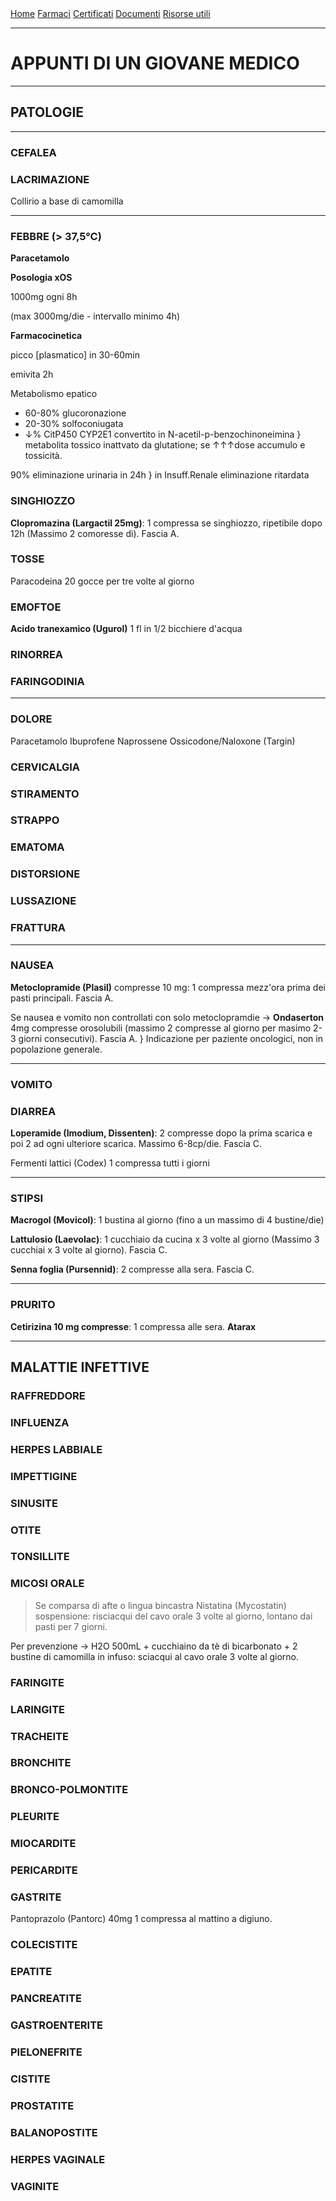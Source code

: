 <div class="topnav">
  <a href="https://sl-rad.github.io/appunti-di-un-giovane-medico/">Home</a>
  <a href="https://sl-rad.github.io/appunti-di-un-giovane-medico/farmaci.html">Farmaci</a>
  <a href="https://sl-rad.github.io/appunti-di-un-giovane-medico/certificati.html">Certificati</a>
  <a href="https://sl-rad.github.io/appunti-di-un-giovane-medico/documenti.html">Documenti</a>
  <a href="https://sl-rad.github.io/appunti-di-un-giovane-medico/risorse_utili.html">Risorse utili</a>
</div>

- - -  
  
# APPUNTI DI UN GIOVANE MEDICO

- - -

## PATOLOGIE

---

### CEFALEA

### LACRIMAZIONE
Collirio a base di camomilla

---



### FEBBRE (> 37,5°C)

**Paracetamolo**

**Posologia xOS**

1000mg ogni 8h

(max 3000mg/die - intervallo minimo 4h)

**Farmacocinetica**

picco [plasmatico] in 30-60min

emivita 2h

Metabolismo epatico
- 60-80% glucoronazione
- 20-30% solfoconiugata
- &darr;% CitP450 CYP2E1 convertito in N-acetil-p-benzochinoneimina } metabolita tossico inattvato da glutatione; se &uarr;&uarr;&uarr;dose accumulo e tossicità.

90% eliminazione urinaria in 24h } in Insuff.Renale eliminazione ritardata



### SINGHIOZZO

**Clopromazina (Largactil 25mg)**: 1 compressa se singhiozzo, ripetibile dopo 12h (Massimo 2 comoresse dì). Fascia A.

### TOSSE

Paracodeina 20 gocce per tre volte al giorno

### EMOFTOE
**Acido tranexamico (Ugurol)** 1 fl in 1/2 bicchiere d'acqua

### RINORREA

### FARINGODINIA

---

### DOLORE
Paracetamolo
Ibuprofene
Naprossene
Ossicodone/Naloxone (Targin)

### CERVICALGIA

### STIRAMENTO

### STRAPPO

### EMATOMA

### DISTORSIONE

### LUSSAZIONE

### FRATTURA

---

### NAUSEA

**Metoclopramide (Plasil)** compresse 10 mg: 1 compressa mezz'ora prima dei pasti principali. Fascia A.

Se nausea e vomito non controllati con solo metoclopramdie &rarr; **Ondaserton** 4mg compresse orosolubili (massimo 2 compresse al giorno per masimo 2-3 giorni consecutivi). Fascia A. } Indicazione per paziente oncologici, non in popolazione generale.

---

### VOMITO

### DIARREA
**Loperamide (Imodium, Dissenten)**: 2 compresse dopo la prima scarica e poi 2 ad ogni ulteriore scarica. Massimo 6-8cp/die. Fascia C.

Fermenti lattici (Codex) 1 compressa tutti i giorni

---

### STIPSI
**Macrogol (Movicol)**: 1 bustina al giorno (fino a un massimo di 4 bustine/die)

**Lattulosio (Laevolac)**: 1 cucchiaio da cucina x 3 volte al giorno (Massimo 3 cucchiai x 3 volte al giorno). Fascia C.

**Senna foglia (Pursennid)**: 2 compresse alla sera. Fascia C.

---

### PRURITO
**Cetirizina 10 mg compresse**: 1 compressa alle sera.
**Atarax**

---

## MALATTIE INFETTIVE

### RAFFREDDORE

### INFLUENZA

### HERPES LABBIALE

### IMPETTIGINE

### SINUSITE

### OTITE

### TONSILLITE

### MICOSI ORALE
> Se comparsa di afte o lingua bincastra
Nistatina (Mycostatin) sospensione: risciacqui del cavo orale 3 volte al giorno, lontano dai pasti per 7 giorni.

Per prevenzione &rarr; H2O 500mL + cucchiaino da tè di bicarbonato + 2 bustine di camomilla in infuso: sciacqui al cavo orale 3 volte al giorno.

### FARINGITE

### LARINGITE

### TRACHEITE

### BRONCHITE

### BRONCO-POLMONTITE

### PLEURITE

### MIOCARDITE

### PERICARDITE

### GASTRITE

Pantoprazolo (Pantorc) 40mg 1 compressa al mattino a digiuno.

### COLECISTITE

### EPATITE

### PANCREATITE

### GASTROENTERITE

### PIELONEFRITE

### CISTITE

### PROSTATITE

### BALANOPOSTITE

### HERPES VAGINALE

### VAGINITE

